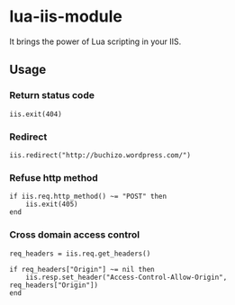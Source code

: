 lua-iis-module
================

It brings the power of Lua scripting in your IIS.

## Usage

### Return status code

```
iis.exit(404)
```

### Redirect

```
iis.redirect("http://buchizo.wordpress.com/")
```

### Refuse http method

```
if iis.req.http_method() ~= "POST" then
    iis.exit(405)
end
```

### Cross domain access control

```
req_headers = iis.req.get_headers()

if req_headers["Origin"] ~= nil then
    iis.resp.set_header("Access-Control-Allow-Origin", req_headers["Origin"])
end
```